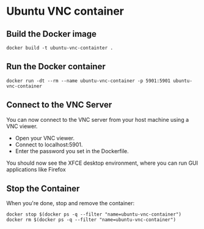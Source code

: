 # Ubuntu VNC container

## Build the Docker image
```
docker build -t ubuntu-vnc-containter .
```

## Run the Docker container
```
docker run -dt --rm --name ubuntu-vnc-container -p 5901:5901 ubuntu-vnc-container
```

## Connect to the VNC Server
You can now connect to the VNC server from your host machine using a VNC viewer.

- Open your VNC viewer.
- Connect to localhost:5901.
- Enter the password you set in the Dockerfile.

You should now see the XFCE desktop environment, where you can run GUI applications like Firefox

## Stop the Container
When you're done, stop and remove the container:
```
docker stop $(docker ps -q --filter "name=ubuntu-vnc-container")
docker rm $(docker ps -q --filter "name=ubuntu-vnc-container")
```
